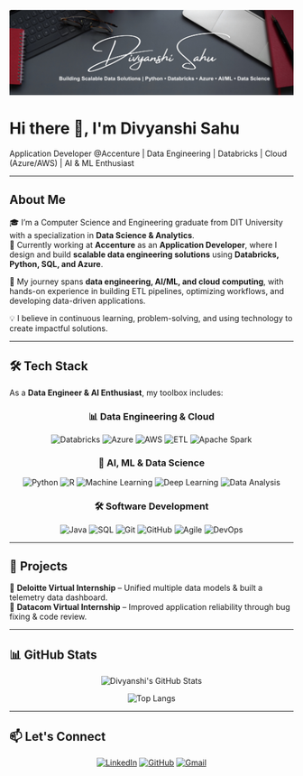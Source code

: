 <!--**DivyanshiSahu19/DivyanshiSahu19** is a ✨ _special_ ✨ repository because its `README.md` (this file) appears on your GitHub profile.-->

![Header](./assets/banner.png)

# Hi there 👋, I'm Divyanshi Sahu

Application Developer @Accenture | Data Engineering | Databricks | Cloud (Azure/AWS) | AI & ML Enthusiast  

---

## About Me

🎓 I’m a Computer Science and Engineering graduate from DIT University with a specialization in **Data Science & Analytics**.  
💼 Currently working at **Accenture** as an **Application Developer**, where I design and build **scalable data engineering solutions** using **Databricks, Python, SQL, and Azure**.  

🌱 My journey spans **data engineering, AI/ML, and cloud computing**, with hands-on experience in building ETL pipelines, optimizing workflows, and developing data-driven applications.  

💡 I believe in continuous learning, problem-solving, and using technology to create impactful solutions.  

---

## 🛠 Tech Stack

As a **Data Engineer & AI Enthusiast**, my toolbox includes:

<div align="center">

### 📊 Data Engineering & Cloud
![Databricks](https://img.shields.io/badge/Platform-Databricks-red)
![Azure](https://img.shields.io/badge/Cloud-Azure-blue)
![AWS](https://img.shields.io/badge/Cloud-AWS-orange)
![ETL](https://img.shields.io/badge/Data-ETL_Pipelines-brightgreen)
![Apache Spark](https://img.shields.io/badge/BigData-Apache_Spark-yellow)

### 🧠 AI, ML & Data Science
![Python](https://img.shields.io/badge/Language-Python-blue)
![R](https://img.shields.io/badge/Language-R-skyblue)
![Machine Learning](https://img.shields.io/badge/AI-Machine_Learning-green)
![Deep Learning](https://img.shields.io/badge/AI-Deep_Learning-purple)
![Data Analysis](https://img.shields.io/badge/Data-Analysis-teal)

### 🛠 Software Development
![Java](https://img.shields.io/badge/Language-Java-red)
![SQL](https://img.shields.io/badge/Database-SQL-lightgrey)
![Git](https://img.shields.io/badge/Version_Control-Git-orange)
![GitHub](https://img.shields.io/badge/Version_Control-GitHub-black)
![Agile](https://img.shields.io/badge/Methodology-Agile-yellow)
![DevOps](https://img.shields.io/badge/Practices-DevOps-blueviolet)

</div>

---

## 🚀 Projects

🔹 **Deloitte Virtual Internship** – Unified multiple data models & built a telemetry data dashboard.  
🔹 **Datacom Virtual Internship** – Improved application reliability through bug fixing & code review.  

---

## 📊 GitHub Stats

<div align="center">

![Divyanshi's GitHub Stats](https://github-readme-stats.vercel.app/api?username=DivyanshiSahu&show_icons=true&theme=radical&include_all_commits=true&hide=prs,issues)

![Top Langs](https://github-readme-stats.vercel.app/api/top-langs/?username=DivyanshiSahu&layout=compact&theme=radical)

</div>

---

## 📫 Let's Connect

<div align="center">

[![LinkedIn](https://img.shields.io/badge/LinkedIn-Divyanshi_Sahu-blue?style=for-the-badge&logo=linkedin)](https://in.linkedin.com/in/divyanshisahu19)
[![GitHub](https://img.shields.io/badge/GitHub-DivyanshiSahu19-black?style=for-the-badge&logo=github)](https://github.com/DivyanshiSahu)
[![Gmail](https://img.shields.io/badge/Email-sahudivyanshi47@gmail.com-red?style=for-the-badge&logo=gmail)](mailto:sahudivyanshi47@gmail.com)

</div>

